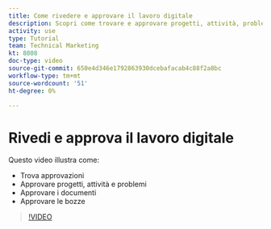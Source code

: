 ```yaml
---
title: Come rivedere e approvare il lavoro digitale
description: Scopri come trovare e approvare progetti, attività, problemi, documenti e bozze.
activity: use
type: Tutorial
team: Technical Marketing
kt: 8808
doc-type: video
source-git-commit: 650e4d346e1792863930dcebafacab4c88f2a8bc
workflow-type: tm+mt
source-wordcount: '51'
ht-degree: 0%

---
```


# Rivedi e approva il lavoro digitale

Questo video illustra come:

* Trova approvazioni
* Approvare progetti, attività e problemi
* Approvare i documenti
* Approvare le bozze

>[!VIDEO](https://video.tv.adobe.com/v/335108/?quality=12&learn=on)

<!---
learn more URLS
Approving work
Home area for Reviewers
Guides
Home overview for Reviewers
Issue page overview
--->
